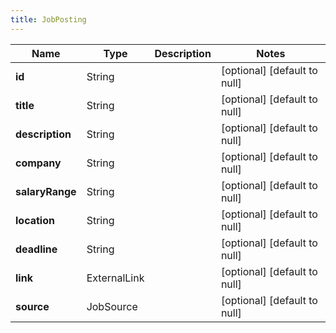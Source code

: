 ```yaml
---
title: JobPosting
---
```



| Name | Type | Description | Notes |
|------------ | ------------- | ------------- | -------------|
| **id** | String |  | [optional] [default to null] |
| **title** | String |  | [optional] [default to null] |
| **description** | String |  | [optional] [default to null] |
| **company** | String |  | [optional] [default to null] |
| **salaryRange** | String |  | [optional] [default to null] |
| **location** | String |  | [optional] [default to null] |
| **deadline** | String |  | [optional] [default to null] |
| **link** | ExternalLink |  | [optional] [default to null] |
| **source** | JobSource |  | [optional] [default to null] |
